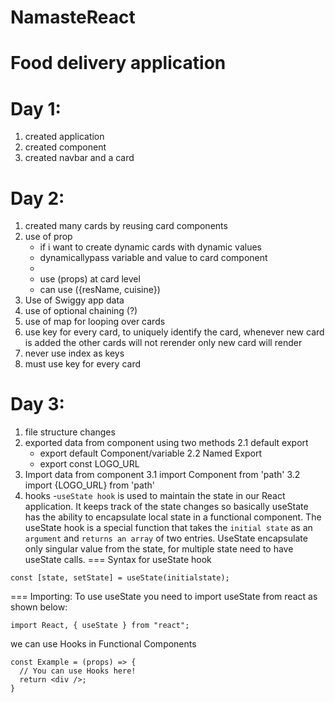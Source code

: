 # NamasteReact

# Food delivery application

# Day 1:

1. created application
2. created component
3. created navbar and a card

# Day 2:

1. created many cards by reusing card components
2. use of prop
   - if i want to create dynamic cards with dynamic values
   - dynamicallypass variable and value to card component
   - <RestaurantCard resName='Megahana Food' cuisine ='Biryani, North Indian, Sea Food'>
   - use (props) at card level
   - can use ({resName, cuisine})
3. Use of Swiggy app data
4. use of optional chaining (?)
5. use of map for looping over cards
6. use key for every card, to uniquely identify the card, whenever new card is added the other cards will not rerender only new card will render
7. never use index as keys
8. must use key for every card

# Day 3:
1. file structure changes
2. exported data from component using two methods
   2.1 default export
      - export default Component/variable
   2.2 Named Export
      - export const LOGO_URL
3. Import data from component
   3.1 import Component from 'path'
   3.2 import {LOGO_URL} from 'path'
4. hooks
   -`useState hook` is used to maintain the state in our React application. It keeps track of the state changes so basically useState has the ability to encapsulate local state in a functional component.
The useState hook is a special function that takes the `initial state` as an `argument` and `returns an array` of two entries. UseState encapsulate only singular value from the state, for multiple state need to have useState calls.
=== Syntax for useState hook

```
const [state, setState] = useState(initialstate);
```

=== Importing: To use useState you need to import useState from react as shown below:

```
import React, { useState } from "react";
```

we can use Hooks in Functional Components

```
const Example = (props) => {
  // You can use Hooks here!
  return <div />;
}
```